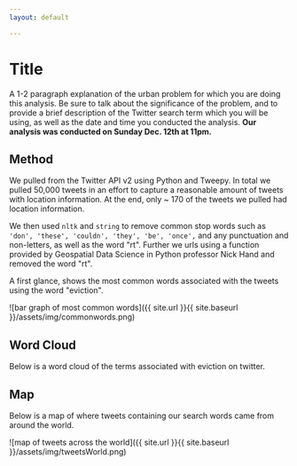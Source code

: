 ```yaml
---
layout: default

---
```


# Title

A 1-2 paragraph explanation of the urban problem for which you are doing this analysis. Be sure to talk about the significance of the problem, and to provide a brief description of the Twitter search term which you will be using, as well as the date and time you conducted the analysis. **Our analysis was conducted on Sunday Dec. 12th at 11pm.**

## Method

We pulled from the Twitter API v2 using Python and Tweepy. In total we pulled 50,000 tweets in an effort to capture a reasonable amount of tweets with location information. At the end, only ~ 170 of the tweets we pulled had location information. 

We then used `nltk` and `string` to remove common stop words such as `'don', 'these', 'couldn', 'they', 'be', 'once',` and any punctuation and non-letters, as well as the word "rt". Further we urls using a function provided by Geospatial Data Science in Python professor Nick Hand and removed the word "rt". 

A first glance, shows the most common words associated with the tweets using the word "eviction".

![bar graph of most common words]({{ site.url }}{{ site.baseurl }}/assets/img/commonwords.png)


## Word Cloud

Below is a word cloud of the terms associated with eviction on twitter.

## Map 

Below is a map of where tweets containing our search words came from around the world. 

![map of tweets across the world]({{ site.url }}{{ site.baseurl }}/assets/img/tweetsWorld.png)

